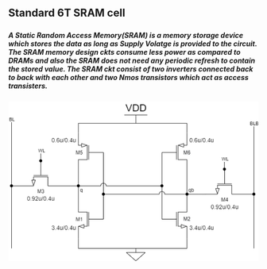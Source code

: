 ## Standard 6T SRAM cell
##### <p> <h5> A Static Random Access Memory(SRAM) is a memory storage device which stores the data as long as Supply Volatge is provided to the circuit. The SRAM memory design ckts consume less power as compared to DRAMs and also the SRAM does not need any periodic refresh to contain the stored value. The SRAM ckt consist of two inverters connected back to back with each other and two Nmos transistors which act as access transisters.</h5></p>
![6T_SRAM](https://github.com/Khadgaray/6T_SRAM/blob/main/6T_SRAM.png)
